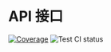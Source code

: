 # API 接口

[![Coverage][coverage]][codecov-url] ![Test CI status][test-ci]

[test-ci]: https://github.com/arvinxx/api/workflows/Test%20CI/badge.svg
[test-ci-url]: https://github.com/arvinxx/api/actions?query=workflow%3A%22Test+CI%22
[coverage]: https://codecov.io/gh/arvinxx/api/branch/master/graph/badge.svg
[codecov-url]: https://codecov.io/gh/arvinxx/api/branch/master
